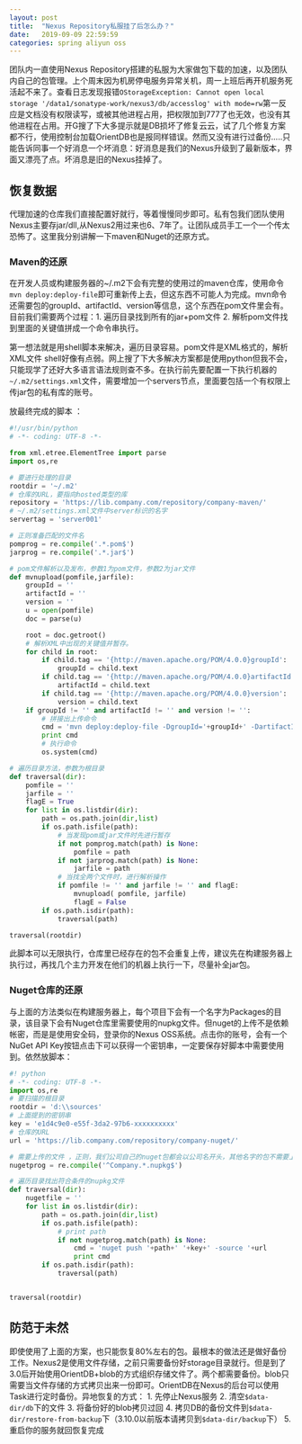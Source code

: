 ```yaml
---
layout: post
title:  "Nexus Repository私服挂了后怎么办？"
date:   2019-09-09 22:59:59
categories: spring aliyun oss
---
```


团队内一直使用Nexus Repository搭建的私服为大家做包下载的加速，以及团队内自己的包管理。上个周末因为机房停电服务异常关机，周一上班后再开机服务死活起不来了。查看日志发现报错`OStorageException: Cannot open local storage '/data1/sonatype-work/nexus3/db/accesslog' with mode=rw`第一反应是文档没有权限读写，或被其他进程占用，把权限加到777了也无效，也没有其他进程在占用。开G搜了下大多提示就是DB损坏了修复云云，试了几个修复方案都不行，使用控制台加载OrientDB也是报同样错误。然而又没有进行过备份.....只能告诉同事一个好消息一个坏消息：好消息是我们的Nexus升级到了最新版本，界面又漂亮了点。坏消息是旧的Nexus挂掉了。

## 恢复数据
代理加速的仓库我们直接配置好就行，等着慢慢同步即可。私有包我们团队使用Nexus主要存jar/dll,从Nexus2用过来也6、7年了。让团队成员手工一个一个传太恐怖了。这里我分别讲解一下maven和Nuget的还原方式。

### Maven的还原
在开发人员或构建服务器的~/.m2下会有完整的使用过的maven仓库，使用命令`mvn deploy:deploy-file`即可重新传上去，但这东西不可能人为完成。mvn命令还需要包的groupId、artifactId、version等信息，这个东西在pom文件里会有。目前我们需要两个过程：1. 遍历目录找到所有的jar+pom文件 2. 解析pom文件找到里面的关键值拼成一个命令串执行。

第一想法就是用shell脚本来解决，遍历目录容易。pom文件是XML格式的，解析XML文件 shell好像有点弱。网上搜了下大多解决方案都是使用python但我不会，只能现学了还好大多语言语法规则查不多。在执行前先要配置一下执行机器的`~/.m2/settings.xml`文件，需要增加一个servers节点，里面要包括一个有权限上传jar包的私有库的账号。

放最终完成的脚本 ：
~~~ python
#!/usr/bin/python
# -*- coding: UTF-8 -*-

from xml.etree.ElementTree import parse
import os,re

# 要进行处理的目录
rootdir = '~/.m2'
# 仓库的URL，要指向hosted类型的库
repository = 'https://lib.company.com/repository/company-maven/'
# ~/.m2/settings.xml文件中server标识的名字
servertag = 'server001'

# 正则准备匹配的文件名
pomprog = re.compile('.*.pom$')
jarprog = re.compile('.*.jar$')

# pom文件解析以及发布，参数1为pom文件，参数2为jar文件
def mvnupload(pomfile,jarfile):
    groupId = ''
    artifactId = ''
    version = ''
    u = open(pomfile)
    doc = parse(u)

    root = doc.getroot()
    # 解析XML中出现的关键值并暂存。
    for child in root:
        if child.tag == '{http://maven.apache.org/POM/4.0.0}groupId':
            groupId = child.text
        if child.tag == '{http://maven.apache.org/POM/4.0.0}artifactId':
            artifactId = child.text
        if child.tag == '{http://maven.apache.org/POM/4.0.0}version':
            version = child.text
    if groupId != '' and artifactId != '' and version != '':
        # 拼接出上传命令
        cmd = 'mvn deploy:deploy-file -DgroupId='+groupId+' -DartifactId='+artifactId+' -Dversion='+version+' -DgeneratePom=false -Dpackaging=jar -DrepositoryId='+servertag+' -Durl='+repository+' -DpomFile='+pomfile+' -Dfile='+jarfile
        print cmd
        # 执行命令
        os.system(cmd)

# 遍历目录方法，参数为根目录
def traversal(dir):
    pomfile = ''
    jarfile = ''
    flagE = True
    for list in os.listdir(dir):
        path = os.path.join(dir,list)
        if os.path.isfile(path):
            # 当发现pom或jar文件时先进行暂存
            if not pomprog.match(path) is None:
                pomfile = path
            if not jarprog.match(path) is None:
                jarfile = path
            # 当找全两个文件时，进行解析操作
            if pomfile != '' and jarfile != '' and flagE:
                mvnupload( pomfile, jarfile)
                flagE = False
        if os.path.isdir(path):
            traversal(path)

traversal(rootdir)
~~~

此脚本可以无限执行，仓库里已经存在的包不会重复上传，建议先在构建服务器上执行过，再找几个主力开发在他们的机器上执行一下，尽量补全jar包。

### Nuget仓库的还原
与上面的方法类似在构建服务器上，每个项目下会有一个名字为Packages的目录，该目录下会有Nuget仓库里需要使用的nupkg文件。但nuget的上传不是依赖帐密，而是是使用安全码，登录你的Nexus OSS系统。点击你的账号，会有一个NuGet API Key按钮点击下可以获得一个密钥串，一定要保存好脚本中需要使用到。依然放脚本：
~~~ python
#! python
# -*- coding: UTF-8 -*-
import os,re
# 要扫描的根目录 
rootdir = 'd:\\sources'
# 上面提到的密钥串
key = 'e1d4c9e0-e55f-3da2-97b6-xxxxxxxxxx'
# 仓库的URL
url = 'https://lib.company.com/repository/company-nuget/'

# 需要上传的文件 ，正则，我们公司自己的nuget包都会以公司名开头，其他名字的包不需要上传
nugetprog = re.compile('^Company.*.nupkg$')

# 遍历目录找出符合条件的nupkg文件
def traversal(dir):
    nugetfile = ''
    for list in os.listdir(dir):
        path = os.path.join(dir,list)
        if os.path.isfile(path):
            # print path
            if not nugetprog.match(path) is None:
                cmd = 'nuget push '+path+' '+key+' -source '+url
                print cmd
        if os.path.isdir(path):
            traversal(path)


traversal(rootdir)
~~~

## 防范于未然
即使使用了上面的方案，也只能恢复80%左右的包。最根本的做法还是做好备份工作。Nexus2是使用文件存储，之前只需要备份好storage目录就行。但是到了3.0后开始使用OrientDB+blob的方式组织存储文件了。两个都需要备份。blob只需要当文件存储的方式拷贝出来一份即可。OrientDB在Nexus的后台可以使用Task进行定时备份。异地恢复的方式：
    1. 先停止Nexus服务
    2. 清空`$data-dir/db`下的文件
    3. 将备份好的blob拷贝过回
    4. 拷贝DB的备份文件到`$data-dir/restore-from-backup`下（3.10.0以前版本请拷贝到`$data-dir/backup`下）
    5. 重启你的服务就回恢复完成